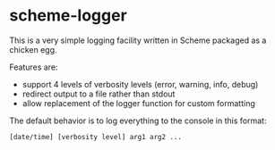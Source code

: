 scheme-logger
=============

This is a very simple logging facility written in Scheme packaged as a chicken egg.

Features are:
- support 4 levels of verbosity levels (error, warning, info, debug)
- redirect output to a file rather than stdout
- allow replacement of the logger function for custom formatting

The default behavior is to log everything to the console in this format:
```
[date/time] [verbosity level] arg1 arg2 ...
```
